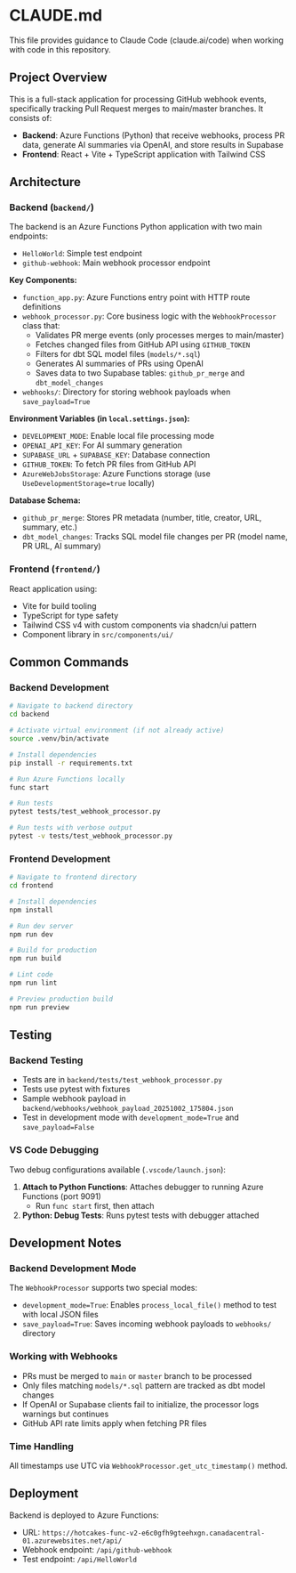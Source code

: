 # CLAUDE.md

This file provides guidance to Claude Code (claude.ai/code) when working with code in this repository.

## Project Overview

This is a full-stack application for processing GitHub webhook events, specifically tracking Pull Request merges to main/master branches. It consists of:
- **Backend**: Azure Functions (Python) that receive webhooks, process PR data, generate AI summaries via OpenAI, and store results in Supabase
- **Frontend**: React + Vite + TypeScript application with Tailwind CSS

## Architecture

### Backend (`backend/`)
The backend is an Azure Functions Python application with two main endpoints:
- `HelloWorld`: Simple test endpoint
- `github-webhook`: Main webhook processor endpoint

**Key Components:**
- `function_app.py`: Azure Functions entry point with HTTP route definitions
- `webhook_processor.py`: Core business logic with the `WebhookProcessor` class that:
  - Validates PR merge events (only processes merges to main/master)
  - Fetches changed files from GitHub API using `GITHUB_TOKEN`
  - Filters for dbt SQL model files (`models/*.sql`)
  - Generates AI summaries of PRs using OpenAI
  - Saves data to two Supabase tables: `github_pr_merge` and `dbt_model_changes`
- `webhooks/`: Directory for storing webhook payloads when `save_payload=True`

**Environment Variables (in `local.settings.json`):**
- `DEVELOPMENT_MODE`: Enable local file processing mode
- `OPENAI_API_KEY`: For AI summary generation
- `SUPABASE_URL` + `SUPABASE_KEY`: Database connection
- `GITHUB_TOKEN`: To fetch PR files from GitHub API
- `AzureWebJobsStorage`: Azure Functions storage (use `UseDevelopmentStorage=true` locally)

**Database Schema:**
- `github_pr_merge`: Stores PR metadata (number, title, creator, URL, summary, etc.)
- `dbt_model_changes`: Tracks SQL model file changes per PR (model name, PR URL, AI summary)

### Frontend (`frontend/`)
React application using:
- Vite for build tooling
- TypeScript for type safety
- Tailwind CSS v4 with custom components via shadcn/ui pattern
- Component library in `src/components/ui/`

## Common Commands

### Backend Development
```bash
# Navigate to backend directory
cd backend

# Activate virtual environment (if not already active)
source .venv/bin/activate

# Install dependencies
pip install -r requirements.txt

# Run Azure Functions locally
func start

# Run tests
pytest tests/test_webhook_processor.py

# Run tests with verbose output
pytest -v tests/test_webhook_processor.py
```

### Frontend Development
```bash
# Navigate to frontend directory
cd frontend

# Install dependencies
npm install

# Run dev server
npm run dev

# Build for production
npm run build

# Lint code
npm run lint

# Preview production build
npm run preview
```

## Testing

### Backend Testing
- Tests are in `backend/tests/test_webhook_processor.py`
- Tests use pytest with fixtures
- Sample webhook payload in `backend/webhooks/webhook_payload_20251002_175804.json`
- Test in development mode with `development_mode=True` and `save_payload=False`

### VS Code Debugging
Two debug configurations available (`.vscode/launch.json`):
1. **Attach to Python Functions**: Attaches debugger to running Azure Functions (port 9091)
   - Run `func start` first, then attach
2. **Python: Debug Tests**: Runs pytest tests with debugger attached

## Development Notes

### Backend Development Mode
The `WebhookProcessor` supports two special modes:
- `development_mode=True`: Enables `process_local_file()` method to test with local JSON files
- `save_payload=True`: Saves incoming webhook payloads to `webhooks/` directory

### Working with Webhooks
- PRs must be merged to `main` or `master` branch to be processed
- Only files matching `models/*.sql` pattern are tracked as dbt model changes
- If OpenAI or Supabase clients fail to initialize, the processor logs warnings but continues
- GitHub API rate limits apply when fetching PR files

### Time Handling
All timestamps use UTC via `WebhookProcessor.get_utc_timestamp()` method.

## Deployment

Backend is deployed to Azure Functions:
- URL: `https://hotcakes-func-v2-e6c0gfh9gteehxgn.canadacentral-01.azurewebsites.net/api/`
- Webhook endpoint: `/api/github-webhook`
- Test endpoint: `/api/HelloWorld`
